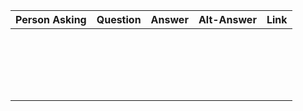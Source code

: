 | Person Asking | Question | Answer | Alt-Answer | Link |
|---------------|----------|--------|------------|------|
|               |          |        |            |      |
|               |          |        |            |      |
|               |          |        |            |      |
|               |          |        |            |      |
|               |          |        |            |      |
|               |          |        |            |      |
|               |          |        |            |      |
|               |          |        |            |      |
|               |          |        |            |      |
|               |          |        |            |      |
|               |          |        |            |      |
|               |          |        |            |      |
|               |          |        |            |      |
|               |          |        |            |      |
|               |          |        |            |      |
|               |          |        |            |      |
|               |          |        |            |      |
|               |          |        |            |      |
|               |          |        |            |      |
